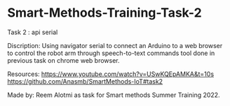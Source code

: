 # Smart-Methods-Training-Task-2
Task 2 : api serial

Discription:
Using navigator serial to connect an Arduino to a web browser
to control the robot arm through speech-to-text commands tool done in previous task on chrome web browser.

Resources: 
https://www.youtube.com/watch?v=USwKQEpAMKA&t=10s
https://github.com/Anasmb/SmartMethods-IoT#task2

Made by:
Reem Alotmi as task for Smart methods Summer Training 2022.
